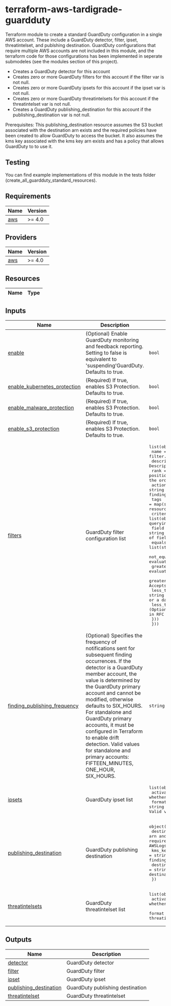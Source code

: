 # terraform-aws-tardigrade-guardduty

Terraform module to create a standard GuardDuty configuration in a single AWS account.  These include a GuardDuty detector, filter, ipset, threatintelset, and publshing destination.  GuardDuty configurations that require multiple AWS accounts are not included in this module, and the terraform code for those configurations has been implemented in seperate submodeles (see the modules section of this project).

  - Creates a GuardDuty detector for this account
  - Creates zero or more GuardDuty filters for this account if the filter var is not null.
  - Creates zero or more GuardDuty ipsets for this account if the ipset var is not null.
  - Creates zero or more GuardDuty threatintelsets for this account if the threatintelset var is not null.
  - Creates a GuardDuty publishing_destination for this account if the publishing_destination var is not null.

Prerequisites:  This publishing_destination resource assumes the S3 bucket associated with the destination arn exists and the required policies have been created to
allow GuardDuty to access the bucket.  It also assumes the kms key associated with the kms key arn exists and has a policy that allows GuardDuty to to use it.

## Testing

You can find example implementations of this module in the tests folder (create_all_guardduty_standard_resources). 


<!-- BEGIN TFDOCS -->
## Requirements

| Name | Version |
|------|---------|
| <a name="requirement_aws"></a> [aws](#requirement\_aws) | >= 4.0 |

## Providers

| Name | Version |
|------|---------|
| <a name="provider_aws"></a> [aws](#provider\_aws) | >= 4.0 |

## Resources

| Name | Type |
|------|------|

## Inputs

| Name | Description | Type | Default | Required |
|------|-------------|------|---------|:--------:|
| <a name="input_enable"></a> [enable](#input\_enable) | (Optional) Enable GuardDuty monitoring and feedback reporting. Setting to false is equivalent to 'suspending'GuardDuty. Defaults to true. | `bool` | `true` | no |
| <a name="input_enable_kubernetes_protection"></a> [enable\_kubernetes\_protection](#input\_enable\_kubernetes\_protection) | (Required) If true, enables S3 Protection. Defaults to true. | `bool` | `true` | no |
| <a name="input_enable_malware_protection"></a> [enable\_malware\_protection](#input\_enable\_malware\_protection) | (Required) If true, enables S3 Protection. Defaults to true. | `bool` | `true` | no |
| <a name="input_enable_s3_protection"></a> [enable\_s3\_protection](#input\_enable\_s3\_protection) | (Required) If true, enables S3 Protection. Defaults to true. | `bool` | `true` | no |
| <a name="input_filters"></a> [filters](#input\_filters) | GuardDuty filter configuration list | <pre>list(object({<br>    name        = string                   # (Required) The name of your filter.  SPACES ARE NOT ALOWED<br>    description = string                   # (Optional) Description of the filter.<br>    rank        = number                   # (Required) Specifies the position of the filter in the list of current filters. Also specifies the order in which this filter is applied to the findings.<br>    action      = string                   # (Required) Specifies the action that is to be applied to the findings that match the filter. Can be one of ARCHIVE or NOOP.<br>    tags        = map(string)              # (Optional) - The tags that you want to add to the Filter resource. A tag consists of a key and a value.<br>    criterion = list(object({              # (Represents the criteria to be used in the filter for querying findings. Contains one or more criterion blocks<br>      field                 = string       # (Required) The name of the field to be evaluated. The full list of field names can be found in AWS documentation.<br>      equals                = list(string) # (Optional) List of string values to be evaluated.<br>      not_equals            = list(string) # (Optional) List of string values to be evaluated.<br>      greater_than          = string       # (Optional) A value to be evaluated. Accepts either an integer or a date in RFC 3339 format.<br>      greater_than_or_equal = string       # (Optional) A value to be evaluated. Accepts either an integer or a date in RFC 3339 format.<br>      less_than             = string       # (Optional) A value to be evaluated. Accepts either an integer or a date in RFC 3339 format.<br>      less_than_or_equal    = string       # (Optional) A value to be evaluated. Accepts either an integer or a date in RFC 3339 format.<br>    }))<br>  }))</pre> | `[]` | no |
| <a name="input_finding_publishing_frequency"></a> [finding\_publishing\_frequency](#input\_finding\_publishing\_frequency) | (Optional) Specifies the frequency of notifications sent for subsequent finding occurrences. If the detector is a GuardDuty member account, the value is determined by the GuardDuty primary account and cannot be modified, otherwise defaults to SIX\_HOURS. For standalone and GuardDuty primary accounts, it must be configured in Terraform to enable drift detection. Valid values for standalone and primary accounts: FIFTEEN\_MINUTES, ONE\_HOUR, SIX\_HOURS. | `string` | `"SIX_HOURS"` | no |
| <a name="input_ipsets"></a> [ipsets](#input\_ipsets) | GuardDuty ipset list | <pre>list(object({<br>    activate = bool        # (Required) Specifies whether GuardDuty is to start using the uploaded IPSet.<br>    format   = string      # (Required) The format of the file that contains the IPSet. Valid values: TXT | STIX | OTX_CSV | ALIEN_VAULT | PROOF_POINT | FIRE_EYE<br>    location = string      # (Required) The URI of the file that contains the IPSet.<br>    name     = string      # (Required) The friendly name to identify the IPSet.<br>    tags     = map(string) # (Optional) Key-value map of resource tags.<br>  }))</pre> | `[]` | no |
| <a name="input_publishing_destination"></a> [publishing\_destination](#input\_publishing\_destination) | GuardDuty publishing destination | <pre>object({<br>    destination_arn  = string # (Required) The bucket arn and prefix under which the findings get exported. Bucket-ARN is required, the prefix is optional and will be AWSLogs/[Account-ID]/GuardDuty/[Region]/ if not provided<br>    kms_key_arn      = string # (Required) The ARN of the KMS key used to encrypt GuardDuty findings. GuardDuty enforces this to be encrypted.<br>    destination_type = string # (Optional) Currently there is only "S3" available as destination type which is also the default value<br>  })</pre> | `null` | no |
| <a name="input_threatintelsets"></a> [threatintelsets](#input\_threatintelsets) | GuardDuty threatintelset list | <pre>list(object({<br>    activate = bool        # (Required) Specifies whether GuardDuty is to start using the uploaded threatintelset.<br>    format   = string      # (Required) The format of the file that contains the threatintelset. Valid values: TXT | STIX | OTX_CSV | ALIEN_VAULT | PROOF_POINT | FIRE_EYE<br>    location = string      # (Required) The URI of the file that contains the threatintelset.<br>    name     = string      # (Required) The friendly name to identify the threatintelset.<br>    tags     = map(string) # (Optional) Key-value map of resource tags.<br>  }))</pre> | `[]` | no |

## Outputs

| Name | Description |
|------|-------------|
| <a name="output_detector"></a> [detector](#output\_detector) | GuardDuty detector |
| <a name="output_filter"></a> [filter](#output\_filter) | GuardDuty filter |
| <a name="output_ipset"></a> [ipset](#output\_ipset) | GuardDuty ipset |
| <a name="output_publishing_destination"></a> [publishing\_destination](#output\_publishing\_destination) | GuardDuty publishing destination |
| <a name="output_threatintelset"></a> [threatintelset](#output\_threatintelset) | GuardDuty threatintelset |

<!-- END TFDOCS -->
